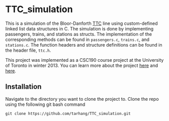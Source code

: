 # TTC_simulation
This is a simulation of the Bloor-Danforth [TTC](http://www.ttc.ca/) line using custom-defined linked list data structures in C. The simulation is done by implementing passengers, trains, and stations as structs. The implementation of the corresponding methods can be found in `passengers.c`, `trains.c`, and `stations.c`. The function headers and structure definitions can be found in the header file, `ttc.h`. 

This project was implemented as a CSC190 course project at the University of Toronto in winter 2013. You can learn more about the project [here](http://www.cs.toronto.edu/~patitsas/cs190/lab3.html) and [here](http://www.cs.toronto.edu/~patitsas/cs190/lab4.html). 

## Installation
Navigate to the directory you want to clone the project to. Clone the repo using the following git bash command
```
git clone https://github.com/tarhang/TTC_simulation.git
```
